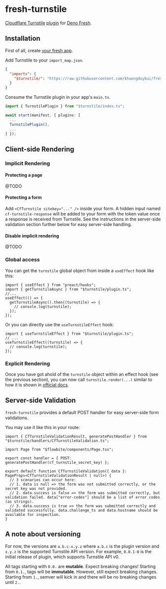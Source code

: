 # fresh-turnstile

[Cloudflare Turnstile](https://www.cloudflare.com/lp/turnstile/) [plugin](https://fresh.deno.dev/docs/concepts/plugins) for
[Deno Fresh](https://fresh.deno.dev/).

## Installation

First of all, create [your fresh app](https://fresh.deno.dev/docs/getting-started/create-a-project).

Add Turnstile to your `import_map.json`.

```json
{
  "imports": {
    "$turnstile/": "https://raw.githubusercontent.com/khuongduybui/fresh-turnstile/0.0.1-0/"
  }
}
```

Consume the Turnstile plugin in your app's `main.ts`.

```ts
import { TurnstilePlugin } from "$turnstile/index.ts";

await start(manifest, { plugins: [
  ...
  TurnstilePlugin(),
  ...
] });
```

## Client-side Rendering

### Implicit Rendering

#### Protecting a page

@TODO

#### Protecting a form

Add `<CfTurnstile sitekey="..." />` inside your form. A hidden input named `cf-turnstile-response` will be added to your form with the token value once a
response is received from Turnstile. See the instructions in the server-side validation section further below for easy server-side handling.

#### Disable implicit rendering

@TODO

### Global access

You can get the `turnstile` global object from inside a `useEffect` hook like this:

```tsx
import { useEffect } from "preact/hooks";
import { getTurnstileAsync } from "$turnstile/plugin.ts";
//...
useEffect(() => {
  getTurnstileAsync().then((turnstile) => {
    // console.log(turnstile);
  });
});
```

Or you can directly use the `useTurnstileEffect` hook:

```tsx
import { useTurnstileEffect } from "$turnstile/plugin.ts";
// ...
useTurnstileEffect((turnstile) => {
  // console.log(turnstile);
});
```

### Explicit Rendering

Once you have got ahold of the `turnstile` object within an effect hook (see the previous section), you can now call `turnstile.render(...)` similar to how it
is shown in [official docs](https://developers.cloudflare.com/turnstile/get-started/client-side-rendering/#explicitly-render-the-turnstile-widget).

## Server-side Validation

`fresh-turnstile` provides a default POST handler for easy server-side form validations.

You may use it like this in your route:

```tsx
import { CfTurnstileValidationResult, generatePostHandler } from "$turnstile/handlers/CfTurnstileValidation.ts";

import Page from "$flowbite/components/Page.tsx";

export const handler = { POST: generatePostHandler(cf_turnstile_secret_key) };

export default function CfTurnstileValidation({ data }: PageProps<CfTurnstileValidationResult | null>) {
  // 3 scenarios can occur here:
  // 1. data is null => the form was not submitted correctly, or the secret key was not provided.
  // 2. data.success is false => the form was submitted correctly, but validation failed. data["error-codes"] should be a list of error codes (as strings).
  // 3. data.success is true => the form was submitted correctly and validated successfully. data.challenge_ts and data.hostname should be available for inspection.
}
```

## A note about versioning

For now, the versions are `a.b.c-x.y.z` where `a.b.c` is the plugin version and `x.y.z` is the supported Turnstile API version. For example, `0.0.1-0` is the
initial release of plugin, which supports Turnstile API v0.

All tags starting with `0.0.` are **mutable**. Expect breaking changes! Starting from `0.1.`, tags will be **immutable**. However, still expect breaking
changes. Starting from `1.`, semver will kick in and there will be no breaking changes until `2.`.
